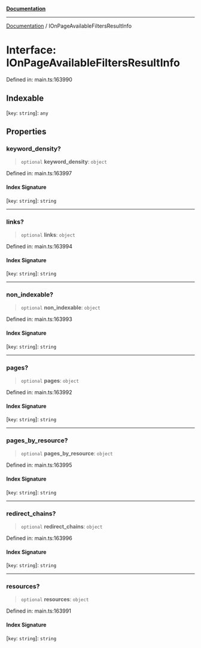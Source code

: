 [**Documentation**](../README.md)

***

[Documentation](../README.md) / IOnPageAvailableFiltersResultInfo

# Interface: IOnPageAvailableFiltersResultInfo

Defined in: main.ts:163990

## Indexable

\[`key`: `string`\]: `any`

## Properties

### keyword\_density?

> `optional` **keyword\_density**: `object`

Defined in: main.ts:163997

#### Index Signature

\[`key`: `string`\]: `string`

***

### links?

> `optional` **links**: `object`

Defined in: main.ts:163994

#### Index Signature

\[`key`: `string`\]: `string`

***

### non\_indexable?

> `optional` **non\_indexable**: `object`

Defined in: main.ts:163993

#### Index Signature

\[`key`: `string`\]: `string`

***

### pages?

> `optional` **pages**: `object`

Defined in: main.ts:163992

#### Index Signature

\[`key`: `string`\]: `string`

***

### pages\_by\_resource?

> `optional` **pages\_by\_resource**: `object`

Defined in: main.ts:163995

#### Index Signature

\[`key`: `string`\]: `string`

***

### redirect\_chains?

> `optional` **redirect\_chains**: `object`

Defined in: main.ts:163996

#### Index Signature

\[`key`: `string`\]: `string`

***

### resources?

> `optional` **resources**: `object`

Defined in: main.ts:163991

#### Index Signature

\[`key`: `string`\]: `string`
